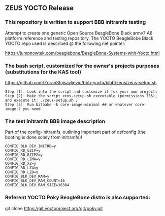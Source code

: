 ## ZEUS YOCTO Release

### This repository is written to support BBB initramfs testing
Attempt to create one generic Open Source BeagleBone Black armv7 A8 platform reference and testing repository.
The YOCTO BeagleBobe Black YOCTO repo used is described @ the following net pointer:

https://jumpnowtek.com/beaglebone/BeagleBone-Systems-with-Yocto.html

### The bash script, customized for the owner's projects purposes (substitutions for the KAS tool)

https://github.com/ZoranStojsavljevic/bbb-yocto/blob/zeus/zeus-setup.sh

	Step [1]: Look into the script and customize it for your own project;
	Step [2]: Make the script zeus-setup.sh executable (permissions 755), and execute it: ./zeus-setup.sh ;
	Step [3]: Run bitbake -k core-image-minimal ## or whatever core-image-? you need

### The test initramfs BBB image description
Part of the config-initramfs, outlining important part of defconfig (the booting is done solely from initramfs)!

	CONFIG_BLK_DEV_INITRD=y
	CONFIG_RD_GZIP=y
	CONFIG_RD_BZIP2=y
	CONFIG_RD_LZMA=y
	CONFIG_RD_XZ=y
	CONFIG_RD_LZ4=y
	CONFIG_RD_LZO=y
	CONFIG_BLK_DEV_RAM=y
	CONFIG_BLK_DEV_RAM_COUNT=16
	CONFIG_BLK_DEV_RAM_SIZE=16384

### Referent YOCTO Poky BeagleBone distro is also supported:

git clone https://git.yoctoproject.org/git/poky.git
